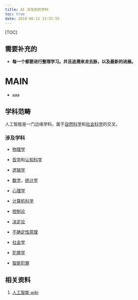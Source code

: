 ```yaml
---
title: AI 涉及到的学科
toc: true
date: 2018-06-12 13:55:55
---
```

[TOC]


## 需要补充的


  * **每一个都要进行整理学习。并且追溯来龙去脉，以及最新的进展。**





# MAIN


  * aaa







## 学科范畴


人工智能是一门边缘学科，属于[自然科学](https://zh.wikipedia.org/wiki/%E8%87%AA%E7%84%B6%E7%A7%91%E5%AD%B8)和[社会科学](https://zh.wikipedia.org/wiki/%E7%A4%BE%E6%9C%83%E7%A7%91%E5%AD%B8)的交叉。


### 涉及学科






  * [物理学](https://zh.wikipedia.org/wiki/%E7%89%A9%E7%90%86%E5%AD%A6)

  * [哲学](https://zh.wikipedia.org/wiki/%E5%93%B2%E5%AD%B8)和[认知科学](https://zh.wikipedia.org/wiki/%E8%AA%8D%E7%9F%A5%E7%A7%91%E5%AD%B8)

  * [逻辑学](https://zh.wikipedia.org/wiki/%E9%80%BB%E8%BE%91%E5%AD%A6)

  * [数学](https://zh.wikipedia.org/wiki/%E6%95%B8%E5%AD%B8)，[统计学](https://zh.wikipedia.org/wiki/%E7%BB%9F%E8%AE%A1%E5%AD%A6)

  * [心理学](https://zh.wikipedia.org/wiki/%E5%BF%83%E7%90%86%E5%AD%B8)

  * [计算机科学](https://zh.wikipedia.org/wiki/%E8%A8%88%E7%AE%97%E6%A9%9F%E7%A7%91%E5%AD%B8)

  * [控制论](https://zh.wikipedia.org/wiki/%E6%8E%A7%E5%88%B6%E8%AE%BA)

  * [决定论](https://zh.wikipedia.org/wiki/%E6%B1%BA%E5%AE%9A%E8%AB%96)

  * [不确定性原理](https://zh.wikipedia.org/wiki/%E4%B8%8D%E7%A2%BA%E5%AE%9A%E6%80%A7%E5%8E%9F%E7%90%86)

  * [社会学](https://zh.wikipedia.org/wiki/%E7%A4%BE%E6%9C%83%E5%AD%B8)

  * [犯罪学](https://zh.wikipedia.org/wiki/%E7%8A%AF%E7%BD%AA%E5%AD%B8)

  * [智能犯罪](https://zh.wikipedia.org/w/index.php?title=%E6%99%BA%E6%85%A7%E7%8A%AF%E7%BD%AA&action=edit&redlink=1)

















## 相关资料

1. [人工智能 wiki](https://zh.wikipedia.org/wiki/%E4%BA%BA%E5%B7%A5%E6%99%BA%E8%83%BD#%E5%AD%B8%E7%A7%91%E7%AF%84%E7%96%87)